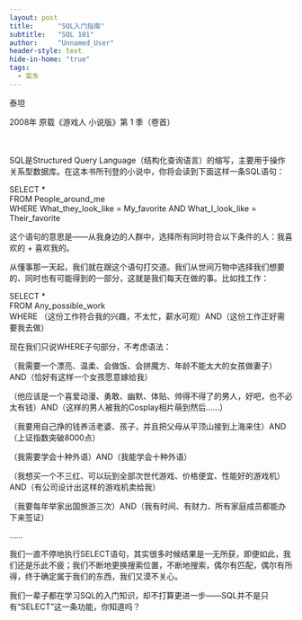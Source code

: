 ```yaml
---
layout: post
title: 		"SQL入门指南"
subtitle: 	"SQL 101"
author: 	"Unnamed_User"
header-style: text
hide-in-home: "true"
tags:
  - 栾东
---
```


泰坦

2008年 原载《游戏人 小说版》第 1 季（卷首）

　　

SQL是Structured Query Language（结构化查询语言）的缩写，主要用于操作关系型数据库。在这本书所刊登的小说中，你将会读到下面这样一条SQL语句：

SELECT *  
FROM People_around_me  
WHERE What_they_look_like = My_favorite AND What_I_look_like = Their_favorite  

这个语句的意思是——从我身边的人群中，选择所有同时符合以下条件的人：我喜欢的 + 喜欢我的。

从懂事那一天起，我们就在跟这个语句打交道。我们从世间万物中选择我们想要的、同时也有可能得到的一部分，这就是我们每天在做的事。比如找工作：

SELECT *  
FROM Any_possible_work  
WHERE （这份工作符合我的兴趣，不太忙，薪水可观）AND（这份工作正好需要我去做）

现在我们只说WHERE子句部分，不考虑语法：

（我需要一个漂亮、温柔、会做饭、会拼魔方、年龄不能太大的女孩做妻子）AND（恰好有这样一个女孩愿意嫁给我）

（他应该是一个喜爱动漫、勇敢、幽默、体贴、帅得不得了的男人，好吧，也不必太有钱）AND（这样的男人被我的Cosplay相片萌到然后……）

（我要用自己挣的钱养活老婆、孩子，并且把父母从平顶山接到上海来住）AND（上证指数突破8000点）

（我需要学会十种外语）AND（我能学会十种外语）

（我想买一个不三红、可以玩到全部次世代游戏、价格便宜、性能好的游戏机）AND（有公司设计出这样的游戏机卖给我）

（我要每年举家出国旅游三次）AND（我有时间、有财力、所有家庭成员都能办下来签证）

……

我们一直不停地执行SELECT语句，其实很多时候结果是一无所获，即便如此，我们还是乐此不疲；我们不断地更换搜索位置，不断地搜索，偶尔有匹配，偶尔有所得，终于确定属于我们的东西，我们又漠不关心。 

我们一辈子都在学习SQL的入门知识，却不打算更进一步——SQL并不是只有“SELECT”这一条功能，你知道吗？

　　
